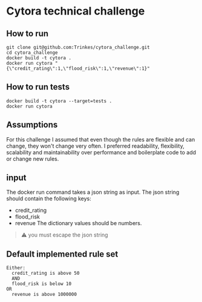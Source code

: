 # Cytora technical challenge


## How to run

```
git clone git@github.com:Trinkes/cytora_challenge.git
cd cytora_challenge 
docker build -t cytora .
docker run cytora "{\"credit_rating\":1,\"flood_risk\":1,\"revenue\":1}"
```

## How to run tests
```
docker build -t cytora --target=tests .
docker run cytora
```

## Assumptions

For this challenge I assumed that even though the rules are flexible and can change, they won't change very often. I
preferred readability, flexibility, scalability and maintainability over performance and boilerplate code to add or
change new rules.

## input
The docker run command takes a json string as input. The json string should contain the following keys:
- credit_rating
- flood_risk
- revenue
The dictionary values should be numbers.

> :warning: you must escape the json string


## Default implemented rule set
```
Either:
  credit_rating is above 50
  AND
  flood_risk is below 10
OR
  revenue is above 1000000
```